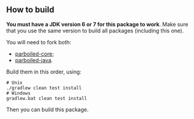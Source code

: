 ## How to build

**You must have a JDK version 6 or 7 for this package to work**. Make sure that
you use the same version to build all packages (including this one).

You will need to fork both:

* [parboiled-core](https://github.com/parboiled1/parboiled-core);
* [parboiled-java](https://github.com/parboiled1/parboiled-java).

Build them in this order, using:

```
# Unix
./gradlew clean test install
# Windows
gradlew.bat clean test install
```

Then you can build this package.

